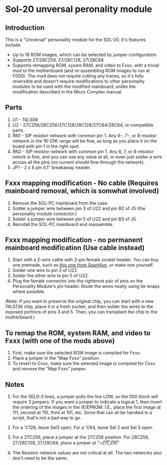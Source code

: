 # Sol-20 unversal peronality module

## Introduction

This is a "Universal" personality module for the SOL-20.  It's features include:
* Up to 16 ROM images, which can be selected by jumper configuration.
* Supports 27/28C256, 27/28C128, 27/28C64
* Supports remapping ROM, sysem RAM, and video to Fxxx, with a trivial mod to
  the motherboard (and re-assembling ROM images to run at F000). The mod does
  not require cutting any traces, so it's fully reversible and doesn't require
  modifications to other personality modules to be used with the modified
  mainboard, unlike the modification described in the Micro Complex manual.

## Parts
1. U1 - 74LS08
1. U2 - 27C256/28C256/27C128/28C128/27C64/28C64, or compatible parts.
1. RN1 - SIP resistor network with common pin 1. Any 6-, 7-, or 8 resistor
network in the 1K-20K range will be fine, as long as you place it on the board
with pin 1 in the right spot.
1. RN2 - SIP resistor network with common pin 1. Any 6, 7, or 8-resistor netork
is fine, and you can use any value at all, or even just solder a wire across all
the pins (no current should flow through the network).
1. JP1 - 2 x 8 pin 0.1" breakaway header.

## Fxxx mapping modification - No cable (Requires mainboard removal, which is somwhat involved)
1. Remove the SOL-PC mainboard from the case.
1. Solder a jumper wire between pin 3 of U22 and pin B2 of J5 (the personality module connector.)
1. Solder a jumper wire between pin 5 of U22 and pin B3 of J5.
1. Reinstall the SOL-PC mainboard and reassemble.

## Fxxx mapping modification - no permanent mainboard modification (Use cable instead)
1. Start with a 2-wire cable with 2-pin female socket header.  You can buy one premade,
   such as [this one from Sparkfun](https://www.sparkfun.com/products/10372),
   or make one yourself.
1. Solder one wire to pin 3 of U22.
1. Solder the other wire to pin 5 of U22.
1. Plug the female connector into the rightmost pair of pins on the Personality Module's
   pin header.  Route the wires neatly using tie wraps where possible.
   
(Note: If you want to preserve the original chip, you can start with a new 74LS136 chip, place
it in a fresh socket, and then solder the wires to the exposed portions of pins 3 and 5.  Then, you
can transplant the chip to the motherboard.)

## To remap the ROM, system RAM, and video to Fxxx (with one of the mods above)
1. First, make sure the selected ROM image is compiled for Fxxx.  
1. Place a jumper in the "Map Fxxx" position. 
1. To revert to Cxxx, make sure the selected image is compiled for Cxxx and
   remove the "Map Fxxx" jumper.
   
## Notes

1. For the SEL0-3 lines, a jumper pulls the line LOW, so the 000 block will
   require 3 jumpers. If you want a jumper to indicate a logical 1, then invert
   the ordering of the images in the (E)EPROM. I.E., place the first image at
   111, second at 110, third at 101, etc. Since that can all be handled in a
   script, that's not a bad way to go.
1. For a 'C128, leave Sel3 open. For a 'C64, leave Sel 2 and Sel 3 open.
1. For a 27C256, place a jumper at the 27C256 position. For 28C256, 27/28C128,
   27/28C64, place a jumper at "~2̅7̅C̅2̅5̅6̅"

1. The Resistor network values are not critical at all. The two networks also don't need to be the same.




